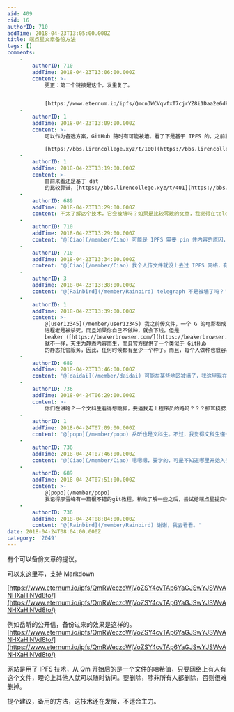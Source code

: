 ```yaml
---
aid: 409
cid: 16
authorID: 710
addTime: 2018-04-23T13:05:00.000Z
title: 端点星文章备份方法
tags: []
comments:
    -
        authorID: 710
        addTime: 2018-04-23T13:06:00.000Z
        content: >-
            更正：第二个链接是这个，发重复了。


            [https://www.eternum.io/ipfs/QmcnJWCVqvfxT7cjrYZ8i1Daa2e6dkWerkiShhLUdBDLq5/](https://www.eternum.io/ipfs/QmcnJWCVqvfxT7cjrYZ8i1Daa2e6dkWerkiShhLUdBDLq5/)
    -
        authorID: 1
        addTime: 2018-04-23T13:09:00.000Z
        content: >-
            可以作为备选方案，GitHub 随时有可能被墙。看了下是基于 IPFS 的，之前我测试过 IPFS，好像不能保证内容永久在线。  

            [https://bbs.lirencollege.xyz/t/100](https://bbs.lirencollege.xyz/t/100)
    -
        authorID: 1
        addTime: 2018-04-23T13:19:00.000Z
        content: >-
            目前来看还是基于 dat
            的比较靠谱，[https://bbs.lirencollege.xyz/t/401](https://bbs.lirencollege.xyz/t/401)
    -
        authorID: 689
        addTime: 2018-04-23T13:29:00.000Z
        content: 不太了解这个技术，它会被墙吗？如果是比较零散的文章，我觉得在telegraph上备份一下也不赖。
    -
        authorID: 710
        addTime: 2018-04-23T13:29:00.000Z
        content: '@[Ciao](/member/Ciao) 可能是 IPFS 需要 pin 住内容的原因，要不然就被 gc 掉了。。'
    -
        authorID: 710
        addTime: 2018-04-23T13:34:00.000Z
        content: '@[Ciao](/member/Ciao) 我个人传文件就没上去过 IPFS 网络，有个公网 IP 可能成功率高些。仅供参考吧，不用也罢'
    -
        authorID: 3
        addTime: 2018-04-23T13:38:00.000Z
        content: '@[Rainbird](/member/Rainbird) telegraph 不是被墙了吗？'
    -
        authorID: 1
        addTime: 2018-04-23T13:39:00.000Z
        content: >-
            @[user12345](/member/user12345) 我之前传文件，一个 G 的电影都成功过，但是不知道为啥，自身的 ipfs
            进程老是被杀死，而且如果你自己不做种，就会下线。但是
            beaker（[https://beakerbrowser.com/](https://beakerbrowser.com/) ）
            就不一样，天生为静态内容而生，而且官方提供了一个类似于 GitHub
            的静态托管服务，因此，任何时候都有至少一个种子。而且，每个人做种也很容易。
    -
        authorID: 689
        addTime: 2018-04-23T13:46:00.000Z
        content: '@[daidai](/member/daidai) 可能在某些地区被墙了，我这里现在能正常上的'
    -
        authorID: 736
        addTime: 2018-04-24T06:29:00.000Z
        content: >-
            你们在讲啥？一个文科生看得想跳脚，要逼我走上程序员的路吗？？？抓耳挠腮，啊。如果要学，哪位路过的大侠指导一下，从哪里开始学，需要看哪些书和视频，拜谢！
    -
        authorID: 1
        addTime: 2018-04-24T07:09:00.000Z
        content: '@[popo](/member/popo) 岳昕也是文科生。不过，我觉得文科生懂一点编程挺好，起码要学会 GitHub 协作。'
    -
        authorID: 736
        addTime: 2018-04-24T07:46:00.000Z
        content: '@[Ciao](/member/Ciao) 嗯嗯嗯，要学的，可是不知道哪里开始入手，我网上搜搜看有没有教程啥的。'
    -
        authorID: 689
        addTime: 2018-04-24T07:51:00.000Z
        content: >-
            @[popo](/member/popo)
            我记得廖雪峰有一篇很不错的git教程。稍微了解一些之后，尝试给端点星提交一个合并请求就差不多了
    -
        authorID: 736
        addTime: 2018-04-24T08:04:00.000Z
        content: '@[Rainbird](/member/Rainbird) 谢谢，我去看看。'
date: 2018-04-24T08:04:00.000Z
category: '2049'
---
```


有个可以备份文章的提议。

可以来这里写，支持 Markdown

[https://www.eternum.io/ipfs/QmRWeczoWjVoZSY4cvTAp6YaGJSwYJSWvANHXaHiNVd8to/](https://www.eternum.io/ipfs/QmRWeczoWjVoZSY4cvTAp6YaGJSwYJSWvANHXaHiNVd8to/)

例如岳昕的公开信，备份过来的效果是这样的。  
[https://www.eternum.io/ipfs/QmRWeczoWjVoZSY4cvTAp6YaGJSwYJSWvANHXaHiNVd8to/](https://www.eternum.io/ipfs/QmRWeczoWjVoZSY4cvTAp6YaGJSwYJSWvANHXaHiNVd8to/)

网站是用了 IPFS 技术，从 Qm 开始后的是一个文件的哈希值，只要网络上有人有这个文件，理论上其他人就可以随时访问。要删除，除非所有人都删除，否则很难删掉。

提个建议，备用的方法，这技术还在发展，不适合主力。

